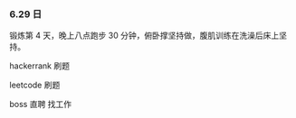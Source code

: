 ### 6.29 日

锻炼第 4 天，晚上八点跑步 30 分钟，俯卧撑坚持做，腹肌训练在洗澡后床上坚持。

hackerrank 刷题

leetcode 刷题

boss 直聘 找工作

###
